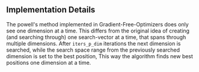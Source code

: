 ## Implementation Details

The powell's method implemented in Gradient-Free-Optimizers does only see one dimension at a time.
This differs from the original idea of creating (and searching through) 
one search-vector at a time, that spans through multiple dimensions.
After `iters_p_dim` iterations the next dimension is searched, while the 
search space range from the previously searched dimension is set to the best position,
This way the algorithm finds new best positions one dimension at a time.

